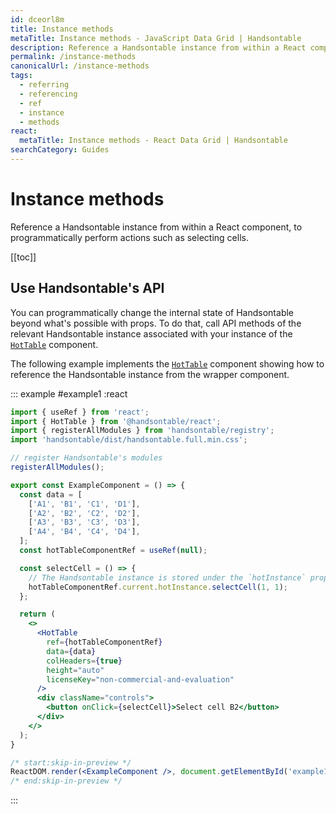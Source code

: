 ```yaml
---
id: dceorl8m
title: Instance methods
metaTitle: Instance methods - JavaScript Data Grid | Handsontable
description: Reference a Handsontable instance from within a React component, to programmatically perform actions such as selecting cells.
permalink: /instance-methods
canonicalUrl: /instance-methods
tags:
  - referring
  - referencing
  - ref
  - instance
  - methods
react:
  metaTitle: Instance methods - React Data Grid | Handsontable
searchCategory: Guides
---
```


# Instance methods

Reference a Handsontable instance from within a React component, to programmatically perform actions such as selecting cells.

[[toc]]

## Use Handsontable's API

You can programmatically change the internal state of Handsontable beyond what's possible with props. To do that, call API methods of the relevant Handsontable instance associated with your instance of the [`HotTable`](@/guides/getting-started/installation.md#_4-use-the-hottable-component) component.

The following example implements the [`HotTable`](@/guides/getting-started/installation.md#_4-use-the-hottable-component) component showing how to reference the Handsontable instance from the wrapper component.

::: example #example1 :react
```jsx
import { useRef } from 'react';
import { HotTable } from '@handsontable/react';
import { registerAllModules } from 'handsontable/registry';
import 'handsontable/dist/handsontable.full.min.css';

// register Handsontable's modules
registerAllModules();

export const ExampleComponent = () => {
  const data = [
    ['A1', 'B1', 'C1', 'D1'],
    ['A2', 'B2', 'C2', 'D2'],
    ['A3', 'B3', 'C3', 'D3'],
    ['A4', 'B4', 'C4', 'D4'],
  ];
  const hotTableComponentRef = useRef(null);

  const selectCell = () => {
    // The Handsontable instance is stored under the `hotInstance` property of the wrapper component.
    hotTableComponentRef.current.hotInstance.selectCell(1, 1);
  };

  return (
    <>
      <HotTable
        ref={hotTableComponentRef}
        data={data}
        colHeaders={true}
        height="auto"
        licenseKey="non-commercial-and-evaluation"
      />
      <div className="controls">
        <button onClick={selectCell}>Select cell B2</button>
      </div>
    </>
  );
}

/* start:skip-in-preview */
ReactDOM.render(<ExampleComponent />, document.getElementById('example1'));
/* end:skip-in-preview */
```
:::
